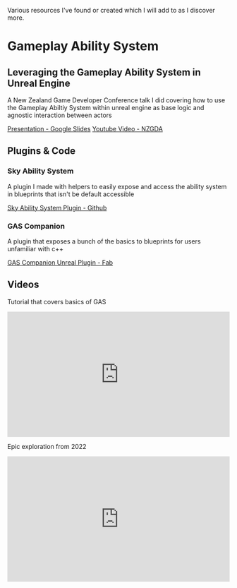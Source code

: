 Various resources I've found or created which I will add to as I discover more.

# Gameplay Ability System

## Leveraging the Gameplay Ability System in Unreal Engine
A New Zealand Game Developer Conference talk I did covering how to use the Gameplay Abiltiy System within unreal engine as base logic and agnostic interaction between actors

<a href="https://docs.google.com/presentation/d/1FlANFwPM4SdA2SbmdegOQgYRt71j6oNW1Q2gVbmtVZc/edit?usp=sharing" target="_blank" class="btn">Presentation - Google Slides</a>
<a href="https://www.youtube.com/watch?v=cjH05QrgeD8" target="_blank" class="btn">Youtube Video - NZGDA</a>

## Plugins & Code

### Sky Ability System
A plugin I made with helpers to easily expose and access the ability system in blueprints that isn't be default accessible

<a href="https://github.com/Zeploc/SkyAbilitySystem" target="_blank" class="btn">Sky Ability System Plugin - Github</a>


### GAS Companion
A plugin that exposes a bunch of the basics to blueprints for users unfamiliar with c++

<a href="https://fab.com/s/b7ef972eba0c" target="_blank" class="btn">GAS Companion Unreal Plugin - Fab</a>

## Videos

Tutorial that covers basics of GAS
<div style="position: relative; width: 100%; padding-top: 56.25%;">
  <!-- 56.25% = 9/16 aspect ratio -->
  <iframe 
    src="https://www.youtube.com/embed/va2z9zNgE3A" 
    style="position: absolute; top: 0; left: 0; width: 100%; height: 100%; border: 0;" 
    allowfullscreen>
  </iframe>
</div>

Epic exploration from 2022
<div style="position: relative; width: 100%; padding-top: 56.25%;">
  <!-- 56.25% = 9/16 aspect ratio -->
  <iframe 
    src="https://www.youtube.com/embed/tc542u36JR0" 
    style="position: absolute; top: 0; left: 0; width: 100%; height: 100%; border: 0;" 
    allowfullscreen>
  </iframe>
</div>